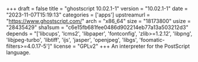 +++
draft = false
title = "ghostscript 10.02.1-1"
version = "10.02.1-1"
date = "2023-11-07T15:19:13"
categories = ['apps']
upstreamurl = "https://www.ghostscript.com/"
arch = "x86_64"
size = "18173800"
usize = "28435429"
sha1sum = "c6e15fb681fee0486d902214eb77a13a503212d3"
depends = "['libcups', 'lcms2', 'libpaper', 'fontconfig', 'zlib>=1.2.12', 'libpng', 'libjpeg-turbo', 'libtiff', 'ijs', 'jasper', 'openjpeg', 'libgs', 'foomatic-filters>=4.0.17-5']"
license = "GPLv2"
+++
An interpreter for the PostScript language.